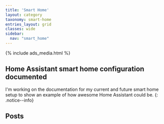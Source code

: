 ```yaml
---
title: 'Smart Home'
layout: category
taxonomy: smart-home
entries_layout: grid
classes: wide
sidebar:
  nav: "smart_home"
---
```


{% include ads_media.html %}

## Home Assistant smart home configuration documented

I'm working on the documentation for my current and future smart home setup to show an example of how awesome Home Assistant could be.
{: .notice--info}

## Posts